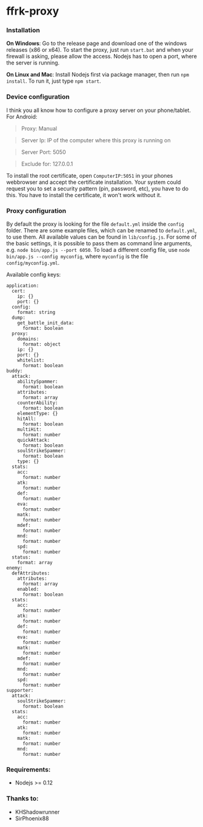 # ffrk-proxy​

### Installation
**On Windows**:
Go to the release page and download one of the windows releases (x86 or x64).
To start the proxy, just run `start.bat` and when your firewall is asking, please allow the access. Nodejs has to open a port, where the server is running.

**On Linux and Mac**:
Install Nodejs first via package manager, then run `npm install`.
To run it, just type `npm start`.

### Device configuration
I think you all know how to configure a proxy server on your phone/tablet.
For Android:
> Proxy: Manual

> Server Ip: IP of the computer where this proxy is running on

> Server Port: 5050

> Exclude for: 127.0.0.1

To install the root certificate, open `ComputerIP:5051` in your phones webbrowser and accept the certificate installation. Your system could request you to set a security pattern (pin, password, etc), you have to do this.
You have to install the certificate, it won't work without it.

### Proxy configuration
By default the proxy is looking for the file `default.yml` inside the `config` folder. There are some example files, which can be renamed to `default.yml`, to use them.
All available values can be found in `lib/config.js`.
For some of the basic settings, it is possible to pass them as command line arguments, e.g. `node bin/app.js --port 6050`.
To load a different config file, use `node bin/app.js --config myconfig`, where `myconfig` is the file `config/myconfig.yml`.

Available config keys:
```
application:
  cert:
    ip: {}
    port: {}
  config:
    format: string
  dump:
    get_battle_init_data:
      format: boolean
  proxy:
    domains:
      format: object
    ip: {}
    port: {}
    whitelist:
      format: boolean
buddy:
  attack:
    abilitySpammer:
      format: boolean
    attributes:
      format: array
    counterAbility:
      format: boolean
    elementType: {}
    hitAll:
      format: boolean
    multiHit:
      format: number
    quickAttack:
      format: boolean
    soulStrikeSpammer:
      format: boolean
    type: {}
  stats:
    acc:
      format: number
    atk:
      format: number
    def:
      format: number
    eva:
      format: number
    matk:
      format: number
    mdef:
      format: number
    mnd:
      format: number
    spd:
      format: number
  status:
    format: array
enemy:
  defAttributes:
    attributes:
      format: array
    enabled:
      format: boolean
  stats:
    acc:
      format: number
    atk:
      format: number
    def:
      format: number
    eva:
      format: number
    matk:
      format: number
    mdef:
      format: number
    mnd:
      format: number
    spd:
      format: number
supporter:
  attack:
    soulStrikeSpammer:
      format: boolean
  stats:
    acc:
      format: number
    atk:
      format: number
    matk:
      format: number
    mnd:
      format: number
```

### Requirements:
* Nodejs >= 0.12

### Thanks to:
* KHShadowrunner
* SirPhoenix88
